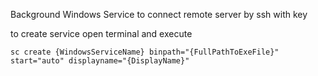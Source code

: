 Background Windows Service to connect remote server by ssh with key

to create service open terminal and execute

```
sc create {WindowsServiceName} binpath="{FullPathToExeFile}" start="auto" displayname="{DisplayName}"
```
